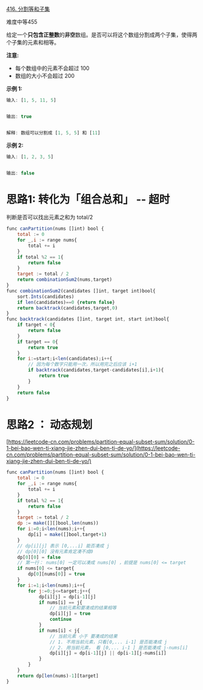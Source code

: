 [416. 分割等和子集](https://leetcode-cn.com/problems/partition-equal-subset-sum/)

难度中等455

给定一个**只包含正整数**的**非空**数组。是否可以将这个数组分割成两个子集，使得两个子集的元素和相等。

**注意:**

*   每个数组中的元素不会超过 100
*   数组的大小不会超过 200

**示例 1:**

```javascript
输入: [1, 5, 11, 5]


输出: true


解释: 数组可以分割成 [1, 5, 5] 和 [11]
```

**示例 2:**

```javascript
输入: [1, 2, 3, 5]


输出: false
```

# 思路1: 转化为「组合总和」 -- 超时

判断是否可以找出元素之和为 total/2

```javascript
func canPartition(nums []int) bool {
    total := 0
    for _,i := range nums{
        total += i
    }
    if total %2 == 1{
        return false
    }
    target := total / 2
    return combinationSum2(nums,target)
}
func combinationSum2(candidates []int, target int)bool{
    sort.Ints(candidates)
    if len(candidates)==0 {return false}
    return backtrack(candidates,target,0)
}
func backtrack(candidates []int, target int, start int)bool{
    if target < 0{
        return false
    }
    if target == 0{
        return true
    }
    for i:=start;i<len(candidates);i++{
        // 因为每个数字只能用一次，所以用完之后应该 i+1
        if backtrack(candidates,target-candidates[i],i+1){
            return true
        }
    }
    return false
}
```

# 思路2 ： 动态规划

[https://leetcode-cn.com/problems/partition-equal-subset-sum/solution/0-1-bei-bao-wen-ti-xiang-jie-zhen-dui-ben-ti-de-yo/](https://leetcode-cn.com/problems/partition-equal-subset-sum/solution/0-1-bei-bao-wen-ti-xiang-jie-zhen-dui-ben-ti-de-yo/)

```javascript
func canPartition(nums []int) bool {
    total := 0
    for _,i := range nums{
        total += i
    }
    if total %2 == 1{
        return false
    }
    target := total / 2
    dp := make([][]bool,len(nums))
    for i:=0;i<len(nums);i++{
        dp[i] = make([]bool,target+1)
    }
    // dp[i][j] 表示 [0,...i] 能否凑成 j
    // dp[0][0] 没有元素肯定凑不成0
    dp[0][0] = false
    // 第一行： nums[0] 一定可以凑成 nums[0] ，前提是 nums[0] <= target
    if nums[0] <= target{
        dp[0][nums[0]] = true
    }
    for i:=1;i<len(nums);i++{
        for j:=0;j<=target;j++{
            dp[i][j] = dp[i-1][j]
            if nums[i] == j{
                // 当前元素和要凑成的结果相等
                dp[i][j] = true
                continue
            }
            if nums[i] < j{
                // 当前元素 小于 要凑成的结果
                // 1. 不用当前元素，只看[0,... i-1] 是否能凑成 j
                // 2. 用当前元素， 看 [0,... i-1 ] 是否能凑成 j-nums[i]
                dp[i][j] = dp[i-1][j] || dp[i-1][j-nums[i]]
            }
        }
    }
    return dp[len(nums)-1][target]
}
```
